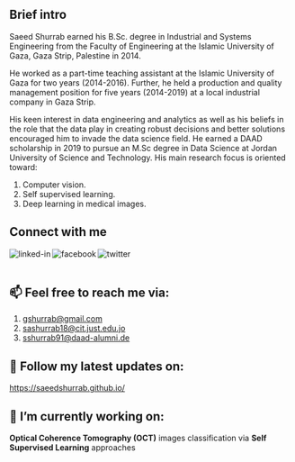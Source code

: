 ## Brief intro
Saeed Shurrab earned his B.Sc. degree in Industrial and Systems Engineering from the Faculty of Engineering at the Islamic University of Gaza, Gaza Strip, Palestine in 2014.

He worked as a part-time teaching assistant at the Islamic University of Gaza for two years (2014-2016). Further, he held a production and quality management position for five years (2014-2019) at a local industrial company in Gaza Strip.

His keen interest in data engineering and analytics as well as his beliefs in the role that the data play in creating robust decisions and better solutions encouraged him to invade the data science field. He earned a DAAD scholarship in 2019 to pursue an M.Sc degree in Data Science at Jordan University of Science and Technology. His main research focus is oriented toward:

1. Computer vision.
2. Self supervised learning.
3. Deep learning in medical images. 

## Connect with me
[<img align="left" alt="linked-in" src="https://img.shields.io/badge/linkedin-%230077B5.svg?&style=for-the-badge&logo=linkedin&logoColor=white" />](https://www.linkedin.com/in/saeed-shurrab-35b504120/)

[<img align="left" alt="facebook" src="https://img.shields.io/badge/facebook-%231877F2.svg?&style=for-the-badge&logo=facebook&logoColor=white" />](https://web.facebook.com/saeed.shurrab)
[<img align="left" alt="twitter" src="https://img.shields.io/badge/twitter-%231DA1F2.svg?&style=for-the-badge&logo=twitter&logoColor=white" />](https://twitter.com/saeedsh91)

<!---
[<img align="left" alt="medium" src="https://img.shields.io/badge/medium-%2312100E.svg?&style=for-the-badge&logo=medium&logoColor=white" />](https://56faisal.medium.com/)

[<img align="left" alt="stack-overflow" src="https://img.shields.io/badge/stack%20overflow-FE7A16?logo=stack-overflow&logoColor=white&style=for-the-badge" />](https://stackoverflow.com/users/5379437/mohammad-faisal) -->
<br>
<br>

## 📫 Feel free to reach me via:
1. gshurrab@gmail.com
2. sashurrab18@cit.just.edu.jo
3. sshurrab91@daad-alumni.de

## 💬 Follow my latest updates on:
https://saeedshurrab.github.io/

## 🔭 I’m currently working on:

**Optical Coherence Tomography (OCT)** images classification via **Self Supervised Learning** approaches

<!--
**SaeedShurrab/saeedshurrab** is a ✨ _special_ ✨ repository because its `README.md` (this file) appears on your GitHub profile.

Here are some ideas to get you started:

- 🔭 I’m currently working on ...
- 🌱 I’m currently learning ...
- 👯 I’m looking to collaborate on ...
- 🤔 I’m looking for help with ...
- 💬 Ask me about ...
- 📫 How to reach me: ...
- 😄 Pronouns: ...
- ⚡ Fun fact: ...
-->
